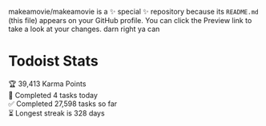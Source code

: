 makeamovie/makeamovie is a ✨ special ✨ repository because its `README.md` (this file) appears on your GitHub profile.
You can click the Preview link to take a look at your changes. darn right ya can

# Todoist Stats

<!-- TODO-IST:START -->
🏆  39,413 Karma Points           
🌸  Completed 4 tasks today           
✅  Completed 27,598 tasks so far           
⏳  Longest streak is 328 days
<!-- TODO-IST:END -->